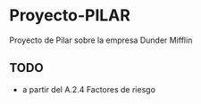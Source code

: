# Proyecto-PILAR
Proyecto de Pilar sobre la empresa Dunder Mifflin

## TODO
- a partir del A.2.4 Factores de riesgo